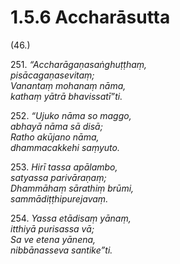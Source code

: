 # 1.5.6 Accharāsutta

(46.)

251\. _“Accharāgaṇasaṅghuṭṭhaṃ,_  
_pisācagaṇasevitaṃ;_  
_Vanantaṃ mohanaṃ nāma,_  
_kathaṃ yātrā bhavissatī”ti._  

252\. _“Ujuko nāma so maggo,_  
_abhayā nāma sā disā;_  
_Ratho akūjano nāma,_  
_dhammacakkehi saṃyuto._  

253\. _Hirī tassa apālambo,_  
_satyassa parivāraṇaṃ;_  
_Dhammāhaṃ sārathiṃ brūmi,_  
_sammādiṭṭhipurejavaṃ._  

254\. _Yassa etādisaṃ yānaṃ,_  
_itthiyā purisassa vā;_  
_Sa ve etena yānena,_  
_nibbānasseva santike”ti._
